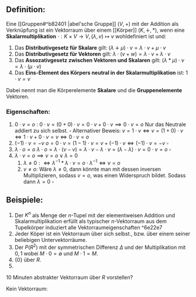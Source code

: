 ## Definition:
Eine [[Gruppen#^b82401 |abel'sche Gruppe]] $(V, +)$ mit der Addition als Verknüpfung ist ein Vektorraum über einem [[Körper]] $(K, \dotplus, *)$, wenn eine **Skalarmultiplikation** $\cdot : K \times V \rightarrow V, (\lambda, v) \mapsto v$  wohldefiniert ist und:
1. Das **Distributivgesetz für Skalare** gilt: $(\lambda \dotplus \mu) \cdot v = \lambda \cdot v + \mu \cdot v$  
2. Das **Distributivgesetz für Vektoren** gilt: $\lambda \cdot (v + w) = \lambda \cdot v + \lambda \cdot v$ 
3. Das **Assozativgesetz zwischen Vektoren und Skalaren** gilt: $(\lambda * \mu) \cdot v = \lambda \cdot (\mu \cdot v)$  
4. Das **Eins-Element des Körpers neutral in der Skalarmultiplikation** ist: $1 \cdot v = v$

Dabei nennt man die Körperelemente **Skalare** und die **Gruppenelemente** Vektoren.
### Eigenschaften:
1. $0 \cdot v = o$ : 
	$0 \cdot v = (0 + 0) \cdot v = 0 \cdot v + 0 \cdot v \implies 0 \cdot v = o$  Nur das Neutrale addiert zu sich selbst. $\square$ 
		Alternativer Beweis: $v = 1 \cdot v \Leftrightarrow v = (1 + 0)\cdot v \Leftrightarrow 1 \cdot v + 0 \cdot v = v \Leftrightarrow 0 \cdot v = o$ 
2. $(-1) \cdot v = -v$
	$o = 0 \cdot v = (1 - 1) \cdot v = v + (-1) \cdot v \Leftrightarrow (-1) \cdot v = -v$ $\square$ 
3. $\lambda \cdot o = o$ 
	$\lambda \cdot o = \lambda \cdot (v - v) = \lambda \cdot v - \lambda \cdot v = (\lambda - \lambda) \cdot v = 0 \cdot v = o$  $\square$ 
4. $\lambda \cdot v = o \implies v = o \lor \lambda = 0$
	1. $\lambda \neq 0: \Leftrightarrow \lambda^{-1} * \lambda \cdot v = o  \cdot \lambda^{-1} \Leftrightarrow v = o$
	2. $v \neq o :$ Wäre $\lambda \neq 0$, dann könnte man mit dessen inversen Multiplizieren, sodass $v = o$, was einen Widerspruch bildet. Sodass dann $\lambda = 0$ $\square$ 
## Beispiele:
1. Der $K^n$ als Menge der $n$-Tupel mit der elementweisen Addition und Skalarmultiplikation erfüllt als typischer $n$-Vektorraum aus dem Tupelkörper induziert alle Vektorraumeigenschaften ^6e22e7
2. Jeder Köper ist ein Vektorraum über sich selbst., bzw. über einem seiner beliebigen Untervektorräume.
3. Der $P(R^2)$ mit der symmetrischen Differenz $\Delta$ und der Multiplikation mit $0, 1$ wobei $M \cdot 0 = \emptyset$ und $M \cdot 1 = M$.
4. $\{0\}$ über $R$.
5. 

10 Minuten abstrakter Vektorraum über $R$ vorstellen? 

 Kein Vektorraum: